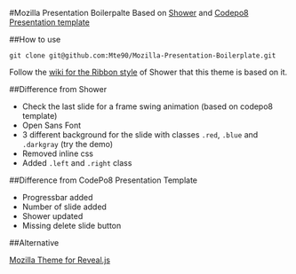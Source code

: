 #Mozilla Presentation Boilerpalte
Based on [Shower](https://github.com/shower/shower) and [Codepo8 Presentation template](https://github.com/codepo8/mozilla-presentation-templates)

##How to use

```
git clone git@github.com:Mte90/Mozilla-Presentation-Boilerplate.git
```

Follow the [wiki for the Ribbon style](https://github.com/shower/shower/wiki/Ribbon) of Shower that this theme is based on it.
 
##Difference from Shower

* Check the last slide for a frame swing animation (based on codepo8 template)
* Open Sans Font
* 3 different background for the slide with classes `.red`, `.blue` and `.darkgray` (try the demo)
* Removed inline css
* Added `.left` and `.right` class

##Difference from CodePo8 Presentation Template

* Progressbar added
* Number of slide added
* Shower updated
* Missing delete slide button

##Alternative

[Mozilla Theme for Reveal.js](https://github.com/Mte90/mozilla-theme-revealjs/)